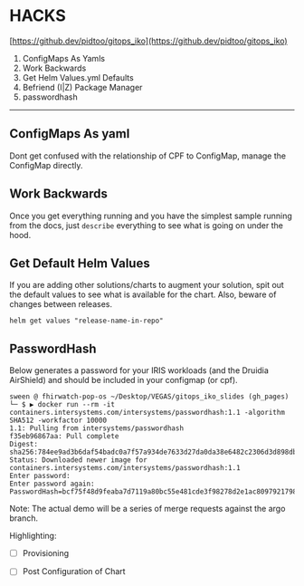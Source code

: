<!-- .slide: data-background="#E6F7FF" -->

#  HACKS <!-- .element: class="r-fit-text" -->

[https://github.dev/pidtoo/gitops_iko](https://github.dev/pidtoo/gitops_iko)

1. ConfigMaps As Yamls
2. Work Backwards
3. Get Helm Values.yml Defaults  
4. Befriend (I|Z) Package Manager 
5. passwordhash

---

<section data-transition="none">

## ConfigMaps As yaml
Dont get confused with the relationship of CPF to ConfigMap, manage the ConfigMap directly.

</section>

<section data-transition="none">

## Work Backwards
Once you get everything running and you have the simplest sample running from the docs, just `describe` everything to see what is going on under the hood.

</section>

<section data-transition="none">

## Get Default Helm Values
If you are adding other solutions/charts to augment your solution, spit out the default values to see what is available for the chart.  Also, beware of changes between releases.

```
helm get values "release-name-in-repo"
```
</section>

<section data-transition="none">

## PasswordHash

Below generates a password for your IRIS workloads (and the Druidia AirShield) and should be included in your configmap (or cpf).

```
sween @ fhirwatch-pop-os ~/Desktop/VEGAS/gitops_iko_slides (gh_pages)
└─ $ ▶ docker run --rm -it containers.intersystems.com/intersystems/passwordhash:1.1 -algorithm SHA512 -workfactor 10000
1.1: Pulling from intersystems/passwordhash
f35eb96867aa: Pull complete 
Digest: sha256:784ee9ad3b6daf54badc0a7f57a934de7633d27da0da38e6482c2306d3d898db
Status: Downloaded newer image for containers.intersystems.com/intersystems/passwordhash:1.1
Enter password: 
Enter password again: 
PasswordHash=bcf75f48d9feaba7d7119a80bc55e481cde3f98278d2e1ac80979217989b38d70d6d424e1d6c14e9b931a9901bcc88d9e54d69b97402af98e2c98b7923cfca5b,2df95835c083c49639eb1799f5c5d017c8227f9d80b780a24276e85c8fe2db7110693258ac71fa788af444a92752b95a346d82dc784e77ac84338c910f44b8d8,10000,SHA512
```

</section>

Note:
The actual demo will be a series of merge requests against the argo branch.

Highlighting:

- [ ] Provisioning
- [ ] Post Configuration of Chart

